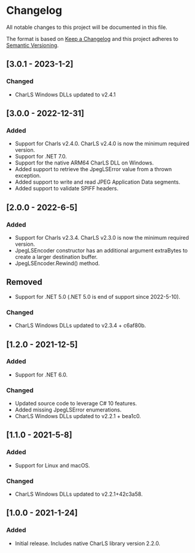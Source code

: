 # Changelog

All notable changes to this project will be documented in this file.

The format is based on [Keep a Changelog](http://keepachangelog.com/) and this project adheres to [Semantic Versioning](http://semver.org/).

## [3.0.1 - 2023-1-2]

### Changed

- CharLS Windows DLLs updated to v2.4.1

## [3.0.0 - 2022-12-31]

### Added

- Support for Charls v2.4.0. CharLS v2.4.0 is now the minimum required version.
- Support for .NET 7.0.
- Support for the native ARM64 CharLS DLL on Windows.
- Added support to retrieve the JpegLSError value from a thrown exception.
- Added support to write and read JPEG Application Data segments.
- Added support to validate SPIFF headers.

## [2.0.0 - 2022-6-5]

### Added

- Support for Charls v2.3.4. CharLS v2.3.0 is now the minimum required version.
- JpegLSEncoder constructor has an additional argument extraBytes to create a larger destination buffer.
- JpegLSEncoder.Rewind() method.

## Removed

- Support for .NET 5.0 (.NET 5.0 is end of support since 2022-5-10).

### Changed

- CharLS Windows DLLs updated to v2.3.4 + c6af80b.

## [1.2.0 - 2021-12-5]

### Added

- Support for .NET 6.0.

### Changed

- Updated source code to leverage C# 10 features.
- Added missing JpegLSError enumerations.
- CharLS Windows DLLs updated to v2.2.1 + bea1c0.

## [1.1.0 - 2021-5-8]

### Added

- Support for Linux and macOS.

### Changed

- CharLS Windows DLLs updated to v2.2.1+42c3a58.

## [1.0.0 - 2021-1-24]

### Added

- Initial release. Includes native CharLS library version 2.2.0.
